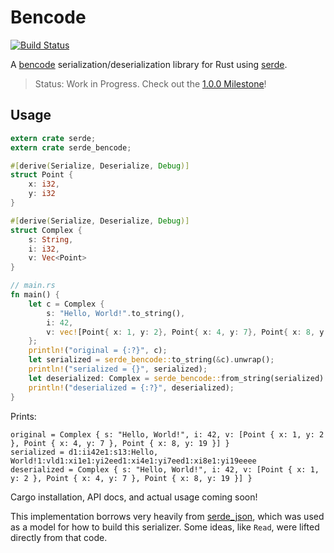 # Bencode

[![Build Status](https://travis-ci.org/traviskaufman/serde_bencode.svg?branch=master)](https://travis-ci.org/traviskaufman/serde_bencode)

A [bencode](https://en.wikipedia.org/wiki/Bencode) serialization/deserialization library for Rust using
[serde](https://serde.rs/).

> Status: Work in Progress. Check out the [1.0.0 Milestone](https://github.com/traviskaufman/bencode-rs/milestone/1)!

## Usage

```rust
extern crate serde;
extern crate serde_bencode;

#[derive(Serialize, Deserialize, Debug)]
struct Point {
    x: i32,
    y: i32
}

#[derive(Serialize, Deserialize, Debug)]
struct Complex {
    s: String,
    i: i32,
    v: Vec<Point>
}

// main.rs
fn main() {
    let c = Complex {
        s: "Hello, World!".to_string(),
        i: 42,
        v: vec![Point{ x: 1, y: 2}, Point{ x: 4, y: 7}, Point{ x: 8, y: 19 }]
    };
    println!("original = {:?}", c);
    let serialized = serde_bencode::to_string(&c).unwrap();
    println!("serialized = {}", serialized);
    let deserialized: Complex = serde_bencode::from_string(serialized).unwrap();
    println!("deserialized = {:?}", deserialized);
}
```

Prints:

```
original = Complex { s: "Hello, World!", i: 42, v: [Point { x: 1, y: 2 }, Point { x: 4, y: 7 }, Point { x: 8, y: 19 }] }
serialized = d1:ii42e1:s13:Hello, World!1:vld1:xi1e1:yi2eed1:xi4e1:yi7eed1:xi8e1:yi19eeee
deserialized = Complex { s: "Hello, World!", i: 42, v: [Point { x: 1, y: 2 }, Point { x: 4, y: 7 }, Point { x: 8, y: 19 }] }
```

Cargo installation, API docs, and actual usage coming soon!

This implementation borrows very heavily from [serde_json](https://github.com/serde-rs/json), which was used as a
model for how to build this serializer. Some ideas, like `Read`, were lifted directly from that code.
